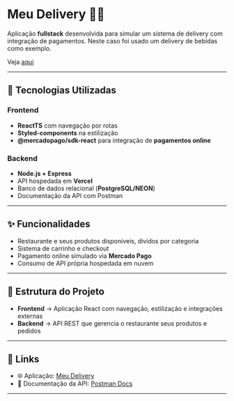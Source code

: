 # Meu Delivery 🍹🥤

Aplicação **fullstack** desenvolvida para simular um sistema de delivery com integração de pagamentos. Neste caso foi usado um delivery de bebidas como exemplo. 

Veja [aqui](https://gazuadev8417.github.io/meu-delivery)

---

## 🚀 Tecnologias Utilizadas

### Frontend
- **ReactTS** com navegação por rotas
- **Styled-components** na estilização
- **@mercadopago/sdk-react** para integração de **pagamentos online**

### Backend
- **Node.js + Express**
- API hospedada em **Vercel**
- Banco de dados relacional (**PostgreSQL/NEON**)
- Documentação da API com Postman

---

## ✨ Funcionalidades
- Restaurante e seus produtos disponíveis, dividos por categoria
- Sistema de carrinho e checkout
- Pagamento online simulado via **Mercado Pago**
- Consumo de API própria hospedada em nuvem

---

## 📂 Estrutura do Projeto
- **Frontend** → Aplicação React com navegação, estilização e integrações externas  
- **Backend** → API REST que gerencia o restaurante seus produtos e pedidos  

---

## 🔗 Links
- 🌐 Aplicação: [Meu Delivery](https://gazuadev8417.github.io/meu-delivery/)   
- 📄 Documentação da API: [Postman Docs](https://documenter.getpostman.com/view/48121909/2sB3HjM1z7)  

---

